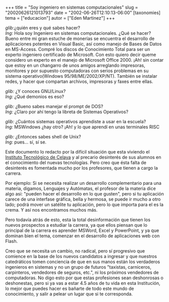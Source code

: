 +++
title = "Soy ingeniero en sistemas computacionales"
slug = "20020626121013793"
date = "2002-06-26T12:10:13-06:00"
[taxonomies]
tema = ["educacion"]
autor = ["Eden Martinez"]
+++

*glib:*¿quién eres y qué sabes hacer?  
*Ing:* Hola soy Ingeniero en sistemas computacionales. ¿Qué se hacer?  
Bueno entre mi gran estuche de monerías se encuentra el desarrollo de
aplicaciones potentes en Visual Basic, así como manejo de Bases de Datos
en MS-Access. Compré los discos de Conocimiento Total para ser un
experto ingeniero certificado de Microsoft. Con esto quiero decir queme
considero un experto en el manejo de Microsoft Office 2000. ¡Ah! sin
contar que estoy en un changarro de unos amigos arreglando impresoras,
monitores y por supuesto computadoras con serios problemas en su sistema
operativo(Windows 95/98/ME/2002/XP/NT). También se instalar redes, y
hacer que compartan archivos, impresoras y faxes entre ellas.

*glib:* ¿Y conoces GNU/Linux?  
*Ing:* ¿Qué demonios es eso?

*glib:* ¿Bueno sabes manejar el prompt de DOS?  
*Ing:* ¿Claro por ahí tengo la libreta de Sistemas Operativos?

*glib:* ¿Cuántos sistemas operativos aprendiste a usar en la escuela?  
*Ing:* MSWindows ¿hay otro? ¡Ah! y lo que aprendí en unas terminales
RISC

*glib:* ¿Entonces sabes shell de Unix?  
*Ing:* pues... sí, sí se.

<!-- more -->
Este documento lo redacto por la difícil situación que esta viviendo el
[Instituto Tecnológico de Celaya](http://www.itc.mx) y al precario
desinterés de sus alumnos en el conocimiento del nuevas tecnologías.
Pero creo que ésta falta de desinterés es fomentada mucho por los
profesores, que tienen a cargo la carrera.

Por ejemplo: Si se necesita realizar un desarrollo complementario para
una materia, digamos, Lenguajes y Autómatas, el profesor de la materia
dice algo asi: "pueden hacer el desarrollo en lo que gusten", pero si tu
aplicación carece de una interfase gráfica, bella y hermosa, se puede ir
mucho a otro lado; podrá mover un satélite tu aplicación, pero lo que
importa para el es la crema. Y así nos encontramos muchos más.

Pero todavía atrás de esto, esta la total desinformación que tienen los
nuevos prospectos a estudiar la carrera, ya que ellos piensan que lo
principal de la carrera es aprender MSWord, Excel y PowerPoint, y ya que
dominan bien el tema, comenzar en el desarrollo de aplicaciones web con
Flash.

Creo que se necesita un cambio, no radical, pero sí progresivo que
comience en la base de los nuevos candidatos a ingresar y que nuestros
catedráticos tomen conciencia de que en sus manos están los verdaderos
ingenieros en sistemas y no un grupo de futuros "taxistas, carniceros,
carpinteros, vendedores de seguros, etc.", ni los próximos vendedores de
computadoras. No digo esto por que estas profesiones sean deshonrosas o
deshonestas, pero si ya vas a estar 4.5 años de tu vida en esta
Institución, lo mejor que puedes hacer es bañarte de todo este mundo de
conocimiento, y salir a pelear un lugar que si te corresponda.

